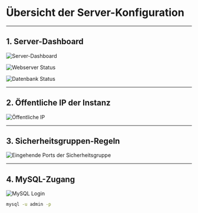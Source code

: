 # Übersicht der Server-Konfiguration

---

## 1. Server-Dashboard
![Server-Dashboard](https://github.com/user-attachments/assets/31619102-3902-455e-916f-1006151ce31e)

![Webserver Status](https://github.com/user-attachments/assets/c11880f5-aad5-4534-8d15-131f8eeff5bf)

![Datenbank Status](https://github.com/user-attachments/assets/382daf0c-6dfb-4285-97a4-4ead069f9164)

---

## 2. Öffentliche IP der Instanz
![Öffentliche IP](https://github.com/user-attachments/assets/0fea1837-6ef8-4ee4-9cfd-7d9de5c8cde1)

---

## 3. Sicherheitsgruppen-Regeln
![Eingehende Ports der Sicherheitsgruppe](https://github.com/user-attachments/assets/fdb03566-4d63-461a-9fd8-3231ac6b0e30)

---

## 4. MySQL-Zugang
![MySQL Login](https://github.com/user-attachments/assets/079b42d1-a014-47fa-8998-240402faab00)

```bash
mysql -u admin -p
